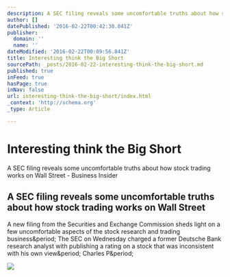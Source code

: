```yaml
---
description: A SEC filing reveals some uncomfortable truths about how stock trading works on Wall Street - Business Insider
author: []
datePublished: '2016-02-22T00:42:30.041Z'
publisher:
  domain: ''
  name: ''
dateModified: '2016-02-22T00:09:56.841Z'
title: Interesting think the Big Short
sourcePath: _posts/2016-02-22-interesting-think-the-big-short.md
published: true
inFeed: true
hasPage: true
inNav: false
url: interesting-think-the-big-short/index.html
_context: 'http://schema.org'
_type: Article

---
```

# Interesting think the Big Short

A SEC filing reveals some uncomfortable truths about how stock trading works on Wall Street - Business Insider

<article style=""><h1>A SEC filing reveals some uncomfortable truths about how stock trading works on Wall Street</h1><p>A new filing from the Securities and Exchange Commission sheds light on a few uncomfortable aspects of the stock research and trading business&amp;period; The SEC on Wednesday charged a former Deutsche Bank research analyst with publishing a rating on a stock that was inconsistent with his own view&amp;period; Charles P&amp;period;</p><img src="http://static2.businessinsider.com/image/56c4e22b6e97c61a008b7d1c-1190-625/a-sec-filing-reveals-some-uncomfortable-truths-about-how-stock-trading-works-on-wall-street.jpg" /></article>